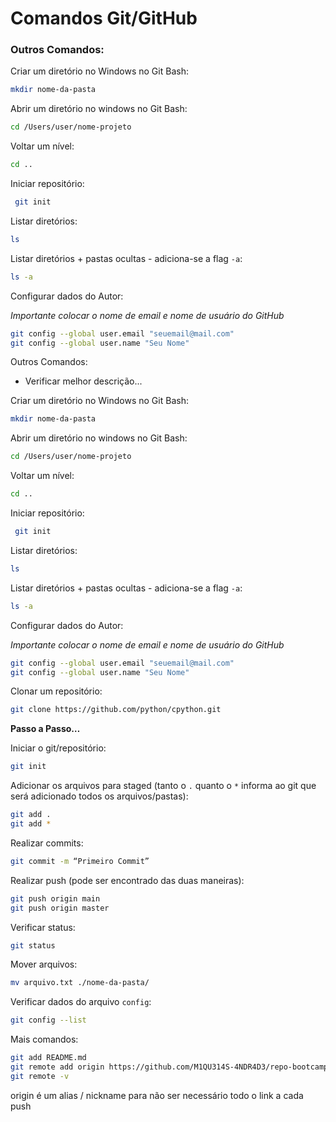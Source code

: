 # Comandos Git/GitHub

### Outros Comandos:

Criar um diretório no Windows no Git Bash: 

```bash
mkdir nome-da-pasta
```

Abrir um diretório no windows no Git Bash: 

```bash
cd /Users/user/nome-projeto
```

Voltar um nível:

```bash
cd ..
```

Iniciar repositório:

```bash
 git init
```

Listar diretórios:

```bash
ls
```

Listar diretórios + pastas ocultas - adiciona-se a flag `-a`:

```bash
ls -a
```

Configurar dados do Autor:

*Importante colocar o nome de email e nome de usuário do GitHub*

```bash
git config --global user.email "seuemail@mail.com"
git config --global user.name "Seu Nome"
```

Outros Comandos:

- Verificar melhor descrição...

Criar um diretório no Windows no Git Bash: 

```bash
mkdir nome-da-pasta
```

Abrir um diretório no windows no Git Bash: 

```bash
cd /Users/user/nome-projeto
```

Voltar um nível:

```bash
cd ..
```

Iniciar repositório:

```bash
 git init
```

Listar diretórios:

```bash
ls
```

Listar diretórios + pastas ocultas - adiciona-se a flag `-a`:

```bash
ls -a
```

Configurar dados do Autor:

*Importante colocar o nome de email e nome de usuário do GitHub*

```bash
git config --global user.email "seuemail@mail.com"
git config --global user.name "Seu Nome"
```

Clonar um repositório:

```bash
git clone https://github.com/python/cpython.git
```
**Passo a Passo…**

Iniciar o git/repositório:

```bash
git init
```

Adicionar os arquivos para staged (tanto o `.` quanto o `*` informa ao git que será adicionado todos os arquivos/pastas):

```bash
git add .
git add *
```

Realizar commits:

```bash
git commit -m “Primeiro Commit”
```

Realizar push (pode ser encontrado das duas maneiras):

```bash
git push origin main
git push origin master
```

Verificar status:

```bash
git status
```

Mover arquivos:

```bash
mv arquivo.txt ./nome-da-pasta/
```

 Verificar dados do arquivo `config`:

```bash
git config --list
```

Mais comandos:

```bash
git add README.md
git remote add origin https://github.com/M1QU314S-4NDR4D3/repo-bootcamp-dio-tqi.git
git remote -v
```

origin é um alias / nickname para  não ser necessário todo o link a cada push
